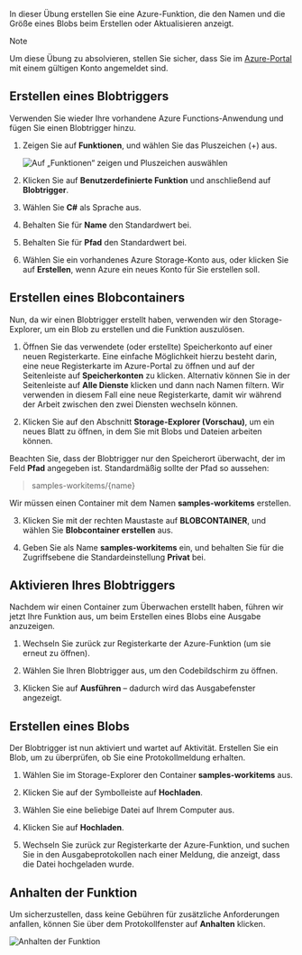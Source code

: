 In dieser Übung erstellen Sie eine Azure-Funktion, die den Namen und die Größe eines Blobs beim Erstellen oder Aktualisieren anzeigt. 

> [!NOTE]
> Um diese Übung zu absolvieren, stellen Sie sicher, dass Sie im [Azure-Portal](https://portal.azure.com?azure-portal=true) mit einem gültigen Konto angemeldet sind.

## <a name="create-a-blob-trigger"></a>Erstellen eines Blobtriggers

Verwenden Sie wieder Ihre vorhandene Azure Functions-Anwendung und fügen Sie einen Blobtrigger hinzu.

1. Zeigen Sie auf **Funktionen**, und wählen Sie das Pluszeichen (+) aus.

    ![Auf „Funktionen“ zeigen und Pluszeichen auswählen](../media-drafts/4-hover-function.png)

2. Klicken Sie auf **Benutzerdefinierte Funktion** und anschließend auf **Blobtrigger**.

3. Wählen Sie **C#** als Sprache aus. 

4. Behalten Sie für **Name** den Standardwert bei.

5. Behalten Sie für **Pfad** den Standardwert bei.

6. Wählen Sie ein vorhandenes Azure Storage-Konto aus, oder klicken Sie auf **Erstellen**, wenn Azure ein neues Konto für Sie erstellen soll.

## <a name="create-a-blob-container"></a>Erstellen eines Blobcontainers

Nun, da wir einen Blobtrigger erstellt haben, verwenden wir den Storage-Explorer, um ein Blob zu erstellen und die Funktion auszulösen.

1. Öffnen Sie das verwendete (oder erstellte) Speicherkonto auf einer neuen Registerkarte. Eine einfache Möglichkeit hierzu besteht darin, eine neue Registerkarte im Azure-Portal zu öffnen und auf der Seitenleiste auf **Speicherkonten** zu klicken. Alternativ können Sie in der Seitenleiste auf **Alle Dienste** klicken und dann nach Namen filtern. Wir verwenden in diesem Fall eine neue Registerkarte, damit wir während der Arbeit zwischen den zwei Diensten wechseln können.

2. Klicken Sie auf den Abschnitt **Storage-Explorer (Vorschau)**, um ein neues Blatt zu öffnen, in dem Sie mit Blobs und Dateien arbeiten können.

Beachten Sie, dass der Blobtrigger nur den Speicherort überwacht, der im Feld **Pfad** angegeben ist. Standardmäßig sollte der Pfad so aussehen:

> samples-workitems/{name}

Wir müssen einen Container mit dem Namen **samples-workitems** erstellen.

3. Klicken Sie mit der rechten Maustaste auf **BLOBCONTAINER**, und wählen Sie **Blobcontainer erstellen** aus.

4. Geben Sie als Name **samples-workitems** ein, und behalten Sie für die Zugriffsebene die Standardeinstellung **Privat** bei.

## <a name="turn-on-your-blob-trigger"></a>Aktivieren Ihres Blobtriggers

Nachdem wir einen Container zum Überwachen erstellt haben, führen wir jetzt Ihre Funktion aus, um beim Erstellen eines Blobs eine Ausgabe anzuzeigen.

1. Wechseln Sie zurück zur Registerkarte der Azure-Funktion (um sie erneut zu öffnen).

2. Wählen Sie Ihren Blobtrigger aus, um den Codebildschirm zu öffnen.

3. Klicken Sie auf **Ausführen** – dadurch wird das Ausgabefenster angezeigt.

## <a name="create-a-blob"></a>Erstellen eines Blobs

Der Blobtrigger ist nun aktiviert und wartet auf Aktivität. Erstellen Sie ein Blob, um zu überprüfen, ob Sie eine Protokollmeldung erhalten.

1. Wählen Sie im Storage-Explorer den Container **samples-workitems** aus.

2. Klicken Sie auf der Symbolleiste auf **Hochladen**.

3. Wählen Sie eine beliebige Datei auf Ihrem Computer aus.

4. Klicken Sie auf **Hochladen**.

5. Wechseln Sie zurück zur Registerkarte der Azure-Funktion, und suchen Sie in den Ausgabeprotokollen nach einer Meldung, die anzeigt, dass die Datei hochgeladen wurde.

## <a name="pause-the-function"></a>Anhalten der Funktion

Um sicherzustellen, dass keine Gebühren für zusätzliche Anforderungen anfallen, können Sie über dem Protokollfenster auf **Anhalten** klicken.

![Anhalten der Funktion](../media-drafts/4-pause-timer.png)


